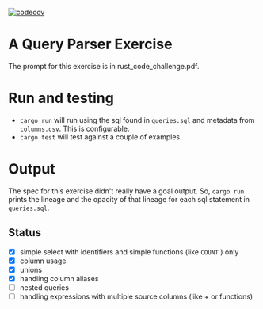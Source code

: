 [![codecov](https://codecov.io/gh/simlay/queryparser/graph/badge.svg?token=3ZHNK9NGXR)](https://codecov.io/gh/simlay/queryparser)
# A Query Parser Exercise

The prompt for this exercise is in rust_code_challenge.pdf.

# Run and testing
* `cargo run` will run using the sql found in `queries.sql` and metadata from
`columns.csv`. This is configurable.
* `cargo test` will test against a couple of examples.

# Output
The spec for this exercise didn't really have a goal output. So, `cargo run`
prints the lineage and the opacity of that lineage for each sql statement in
`queries.sql`.

## Status
- [x] simple select with identifiers and simple functions (like `COUNT` ) only
- [x] column usage
- [x] unions
- [x] handling column aliases
- [ ] nested queries
- [ ] handling expressions with multiple source columns (like + or functions)
